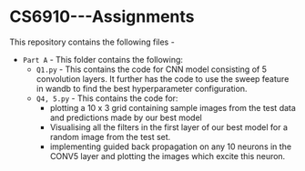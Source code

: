 # CS6910---Assignments
This repository contains the following files -
* `Part A` - This folder contains the following: 
  * `Q1.py` - This contains the code for CNN model consisting of 5 convolution layers. It further has the code to use the sweep feature in wandb to find the best hyperparameter configuration.
  * `Q4, 5.py` - This contains the code for:
    *  plotting a 10 x 3 grid containing sample images from the test data and predictions made by our best model
    *  Visualising all the filters in the first layer of our best model for a random image from the test set.
    *  implementing guided back propagation on any 10 neurons in the CONV5 layer and plotting the images which excite this neuron.
